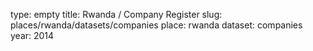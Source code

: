 type: empty
title: Rwanda / Company Register
slug: places/rwanda/datasets/companies
place: rwanda
dataset: companies
year: 2014
